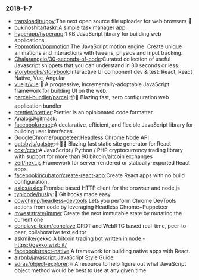 ### 2018-1-7 
* [transloadit/uppy](https://github.com//transloadit/uppy):The next open source file uploader for web browsers 🐶 
* [bukinoshita/taskr](https://github.com//bukinoshita/taskr):A simple task manager app 
* [hyperapp/hyperapp](https://github.com//hyperapp/hyperapp):1 KB JavaScript library for building web applications. 
* [Popmotion/popmotion](https://github.com//Popmotion/popmotion):The JavaScript motion engine. Create unique animations and interactions with tweens, physics and input tracking. 
* [Chalarangelo/30-seconds-of-code](https://github.com//Chalarangelo/30-seconds-of-code):Curated collection of useful Javascript snippets that you can understand in 30 seconds or less. 
* [storybooks/storybook](https://github.com//storybooks/storybook):Interactive UI component dev & test: React, React Native, Vue, Angular 
* [vuejs/vue](https://github.com//vuejs/vue):🖖 A progressive, incrementally-adoptable JavaScript framework for building UI on the web. 
* [parcel-bundler/parcel](https://github.com//parcel-bundler/parcel):📦🚀 Blazing fast, zero configuration web application bundler 
* [prettier/prettier](https://github.com//prettier/prettier):Prettier is an opinionated code formatter. 
* [AnalogJ/gitmask](https://github.com//AnalogJ/gitmask): 
* [facebook/react](https://github.com//facebook/react):A declarative, efficient, and flexible JavaScript library for building user interfaces. 
* [GoogleChrome/puppeteer](https://github.com//GoogleChrome/puppeteer):Headless Chrome Node API 
* [gatsbyjs/gatsby](https://github.com//gatsbyjs/gatsby):⚛️📄🚀 Blazing fast static site generator for React 
* [ccxt/ccxt](https://github.com//ccxt/ccxt):A JavaScript / Python / PHP cryptocurrency trading library with support for more than 90 bitcoin/altcoin exchanges 
* [zeit/next.js](https://github.com//zeit/next.js):Framework for server-rendered or statically-exported React apps 
* [facebookincubator/create-react-app](https://github.com//facebookincubator/create-react-app):Create React apps with no build configuration. 
* [axios/axios](https://github.com//axios/axios):Promise based HTTP client for the browser and node.js 
* [typicode/husky](https://github.com//typicode/husky):🐶 Git hooks made easy 
* [cowchimp/headless-devtools](https://github.com//cowchimp/headless-devtools):Lets you perform Chrome DevTools actions from code by leveraging Headless Chrome+Puppeteer 
* [mweststrate/immer](https://github.com//mweststrate/immer):Create the next immutable state by mutating the current one 
* [conclave-team/conclave](https://github.com//conclave-team/conclave):CRDT and WebRTC based real-time, peer-to-peer, collaborative text editor 
* [askmike/gekko](https://github.com//askmike/gekko):A bitcoin trading bot written in node - https://gekko.wizb.it/ 
* [facebook/react-native](https://github.com//facebook/react-native):A framework for building native apps with React. 
* [airbnb/javascript](https://github.com//airbnb/javascript):JavaScript Style Guide 
* [sdras/object-explorer](https://github.com//sdras/object-explorer):🔥 A resource to help figure out what JavaScript object method would be best to use at any given time 
